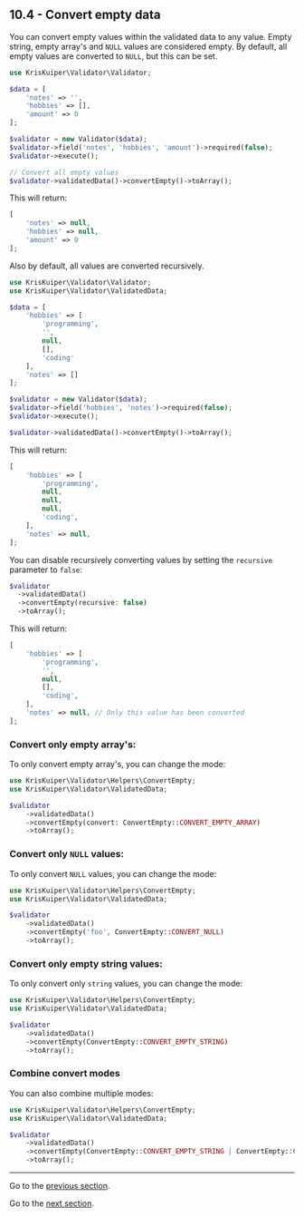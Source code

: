 ## 10.4 - Convert empty data
You can convert empty values within the validated data to any value. Empty string, empty array's and `NULL` values are considered empty. By default, all empty values are converted to `NULL`, but this can be set.

```php
use KrisKuiper\Validator\Validator;

$data = [
    'notes' => '', 
    'hobbies' => [], 
    'amount' => 0
];

$validator = new Validator($data);
$validator->field('notes', 'hobbies', 'amount')->required(false);
$validator->execute();

// Convert all empty values
$validator->validatedData()->convertEmpty()->toArray();
```

This will return:

```php
[
    'notes' => null, 
    'hobbies' => null, 
    'amount' => 0
];
```

Also by default, all values are converted recursively.
```php
use KrisKuiper\Validator\Validator;
use KrisKuiper\Validator\ValidatedData;

$data = [
    'hobbies' => [
        'programming', 
        '', 
        null, 
        [], 
        'coding'
    ], 
    'notes' => []
];

$validator = new Validator($data);
$validator->field('hobbies', 'notes')->required(false);
$validator->execute();

$validator->validatedData()->convertEmpty()->toArray();
```
This will return:

```php
[
    'hobbies' => [
        'programming', 
        null, 
        null, 
        null, 
        'coding',
    ],
    'notes' => null,
]; 
```

You can disable recursively converting values by setting the `recursive` parameter to `false`:
```php
$validator
  ->validatedData()
  ->convertEmpty(recursive: false)
  ->toArray();
```

This will return:
```php
[
    'hobbies' => [
        'programming', 
        '', 
        null, 
        [], 
        'coding',
    ],
    'notes' => null, // Only this value has been converted 
];
```

### Convert only empty array's:
To only convert empty array's, you can change the mode:
```php
use KrisKuiper\Validator\Helpers\ConvertEmpty;
use KrisKuiper\Validator\ValidatedData;

$validator
    ->validatedData()
    ->convertEmpty(convert: ConvertEmpty::CONVERT_EMPTY_ARRAY)
    ->toArray();
```

### Convert only `NULL` values:
To only convert `NULL` values, you can change the mode:
```php
use KrisKuiper\Validator\Helpers\ConvertEmpty;
use KrisKuiper\Validator\ValidatedData;

$validator
    ->validatedData()
    ->convertEmpty('foo', ConvertEmpty::CONVERT_NULL)
    ->toArray();
```

### Convert only empty string values:
To only convert only `string` values, you can change the mode:
```php
use KrisKuiper\Validator\Helpers\ConvertEmpty;
use KrisKuiper\Validator\ValidatedData;

$validator
    ->validatedData()
    ->convertEmpty(ConvertEmpty::CONVERT_EMPTY_STRING)
    ->toArray();
```

### Combine convert modes
You can also combine multiple modes:
```php
use KrisKuiper\Validator\Helpers\ConvertEmpty;
use KrisKuiper\Validator\ValidatedData;

$validator
    ->validatedData()
    ->convertEmpty(ConvertEmpty::CONVERT_EMPTY_STRING | ConvertEmpty::CONVERT_NULL)
    ->toArray();
```


---------------

Go to the [previous section](/docs/10%20-%20Retrieving%20validated%20data/10.3%20-%20Filter%20empty%20values.md).

Go to the [next section](/docs/10%20-%20Retrieving%20validated%20data/10.5%20-%20Template.md).